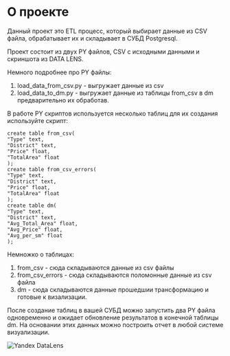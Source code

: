 # О проекте

Данный проект это ETL процесс, который выбирает данные из CSV файла, обрабатывает их и складывает в СУБД Postgresql.

Проект состоит из двух PY файлов, CSV с исходными данными и скриншота из DATA LENS.

Немного подробнее про PY файлы: 
1. load_data_from_csv.py - выгружает данные из csv
1. load_data_to_dm.py - выгружает данные из таблицы from_csv в dm предварительно их обработав.

В работе PY скриптов используется несколько таблиц для их создания используйте скрипт:
```
create table from_csv(
"Type" text,
"District" text,
"Price" float,
"TotalArea" float
);
create table from_csv_errors(
"Type" text,
"District" text,
"Price" float,
"TotalArea" float
);
create table dm(
"Type" text,
"District" text,
"Avg_Total_Area" float,
"Avg_Price" float,
"Avg_per_sm" float
);
```
Немножко о таблицах:
1. from_csv - сюда складываются данные из csv файлы
1. from_csv_errors - сюда складываются поломонные данные из csv файла
1. dm - сюда складываются данные прошедшии трансформацию и готовые к визализации.

После создание таблиц в вашей СУБД можно запустить два PY файла одновременно и ожидает обновление результатов в конечной таблицы dm. На основании этих данных можно построить отчет в любой системе визуализации.

![Yandex DataLens](https://github.com/user-attachments/assets/b2360d36-9f7b-4dd9-8ccf-038e5b4a4096)

